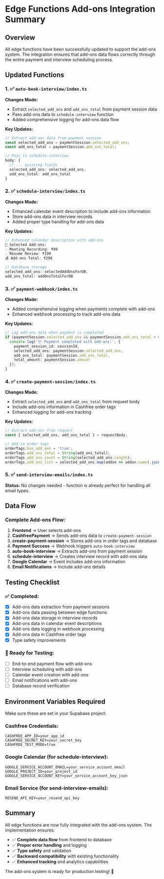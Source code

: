 # Edge Functions Add-ons Integration Summary

## Overview
All edge functions have been successfully updated to support the add-ons system. The integration ensures that add-ons data flows correctly through the entire payment and interview scheduling process.

## Updated Functions

### 1. ✅ `auto-book-interview/index.ts`
**Changes Made:**
- Extract `selected_add_ons` and `add_ons_total` from payment session data
- Pass add-ons data to `schedule-interview` function
- Added comprehensive logging for add-ons data flow

**Key Updates:**
```typescript
// Extract add-ons data from payment session
const selected_add_ons = paymentSession.selected_add_ons;
const add_ons_total = paymentSession.add_ons_total;

// Pass to schedule-interview
body: {
  // ... existing fields
  selected_add_ons: selected_add_ons,
  add_ons_total: add_ons_total
}
```

### 2. ✅ `schedule-interview/index.ts`
**Changes Made:**
- Enhanced calendar event description to include add-ons information
- Store add-ons data in interview records
- Added proper type handling for add-ons data

**Key Updates:**
```typescript
// Enhanced calendar description with add-ons
🎁 Selected Add-ons:
- Meeting Recording: ₹99
- Resume Review: ₹199
💰 Add-ons Total: ₹298

// Database storage
selected_add_ons: selectedAddOnsForDB,
add_ons_total: addOnsTotalForDB
```

### 3. ✅ `payment-webhook/index.ts`
**Changes Made:**
- Added comprehensive logging when payments complete with add-ons
- Enhanced webhook processing to track add-ons data

**Key Updates:**
```typescript
// Log add-ons data when payment is completed
if (paymentSession.selected_add_ons && paymentSession.add_ons_total > 0) {
  console.log('📦 Payment completed with add-ons:', {
    payment_session_id: sessionId,
    selected_add_ons: paymentSession.selected_add_ons,
    add_ons_total: paymentSession.add_ons_total,
    total_amount: paymentSession.amount
  });
}
```

### 4. ✅ `create-payment-session/index.ts`
**Changes Made:**
- Extract `selected_add_ons` and `add_ons_total` from request body
- Include add-ons information in Cashfree order tags
- Enhanced logging for add-ons tracking

**Key Updates:**
```typescript
// Extract add-ons from request
const { selected_add_ons, add_ons_total } = requestBody;

// Add to order tags
orderTags.has_add_ons = 'true';
orderTags.add_ons_total = String(add_ons_total);
orderTags.add_ons_count = String(selected_add_ons.length);
orderTags.add_ons_list = selected_add_ons.map(addon => addon.name).join(', ');
```

### 5. ✅ `send-interview-emails/index.ts`
**Status:** No changes needed - function is already perfect for handling all email types.

## Data Flow

### Complete Add-ons Flow:
1. **Frontend** → User selects add-ons
2. **CashfreePayment** → Sends add-ons data to `create-payment-session`
3. **create-payment-session** → Stores add-ons in order tags and database
4. **Payment Success** → Webhook triggers `auto-book-interview`
5. **auto-book-interview** → Extracts add-ons from payment session
6. **schedule-interview** → Creates interview record with add-ons data
7. **Google Calendar** → Event includes add-ons information
8. **Email Notifications** → Include add-ons details

## Testing Checklist

### ✅ Completed:
- [x] Add-ons data extraction from payment sessions
- [x] Add-ons data passing between edge functions
- [x] Add-ons data storage in interview records
- [x] Add-ons data in calendar event descriptions
- [x] Add-ons data logging in webhook processing
- [x] Add-ons data in Cashfree order tags
- [x] Type safety improvements

### 🔄 Ready for Testing:
- [ ] End-to-end payment flow with add-ons
- [ ] Interview scheduling with add-ons
- [ ] Calendar event creation with add-ons
- [ ] Email notifications with add-ons
- [ ] Database record verification

## Environment Variables Required

Make sure these are set in your Supabase project:

### Cashfree Credentials:
```
CASHFREE_APP_ID=your_app_id
CASHFREE_SECRET_KEY=your_secret_key
CASHFREE_TEST_MODE=true
```

### Google Calendar (for schedule-interview):
```
GOOGLE_SERVICE_ACCOUNT_EMAIL=your_service_account_email
GOOGLE_PROJECT_ID=your_project_id
GOOGLE_SERVICE_ACCOUNT_KEY=your_service_account_key_json
```

### Email Service (for send-interview-emails):
```
RESEND_API_KEY=your_resend_api_key
```

## Summary

All edge functions are now fully integrated with the add-ons system. The implementation ensures:

- ✅ **Complete data flow** from frontend to database
- ✅ **Proper error handling** and logging
- ✅ **Type safety** and validation
- ✅ **Backward compatibility** with existing functionality
- ✅ **Enhanced tracking** and analytics capabilities

The add-ons system is ready for production testing! 🚀

